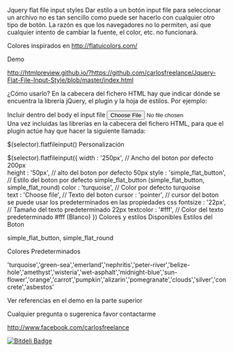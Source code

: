 Jquery flat file input styles
Dar estilo a un botón input file para seleccionar un archivo no es tan sencillo como puede ser hacerlo con cualquier otro tipo de botón. La razón es que los navegadores no lo permiten, así que cualquier intento de cambiar la fuente, el color, etc. no funcionará.

Colores inspirados en http://flatuicolors.com/

Demo

http://htmlpreview.github.io/?https://github.com/carlosfreelance/Jquery-Flat-File-Input-Style/blob/master/index.html

¿Cómo usarlo?
En la cabecera del fichero HTML hay que indicar dónde se encuentra la librería jQuery, el plugin y la hoja de estilos. Por ejemplo:

<script src="jquery.js" type="text/javascript"></script> 
<script src="js/flatfileinput.js" type="text/javascript"></script>
<link href="css/flatfileinput.css" rel="stylesheet">
Incluir dentro del body el input file

<input type="file" class="file" name="file" />
Una vez incluidas las librerías en la cabecera del fichero HTML, para que el plugin actúe hay que hacer la siguiente llamada:

$(selector).flatfileinput()
Personalización

$(selector).flatfileinput({
width : '250px',	// Ancho del boton por defecto 200px	
height	 :	'50px',	 // alto del boton por defecto 50px
style : 'simple_flat_button',	// Estilo del boton por defecto simple_flat_button (simple_flat_button, simple_flat_round)
color : 'turquoise',	// Color por defecto turquoise	
text	 : 'Choose file',	// Texto del boton
cursor : 'pointer',	
// cursor del boton se puede usar los predeterminados en las propiedades css fontsize	: '22px',	
// Tamaño del texto predeterminado 22px textcolor : '#fff',	
// Color del texto predeterminado #fff (Blanco) })
Colores y estilos Disponibles
Estilos del Boton

simple_flat_button, simple_flat_round

Colores Predeterminados

'turquoise','green-sea','emerland','nephritis','peter-river','belize-hole','amethyst','wisteria','wet-asphalt','midnight-blue','sun-flower','orange','carrot','pumpkin','alizarin','pomegranate','clouds','silver','concrete','asbestos'

Ver referencias en el demo en la parte superior

Cualquier pregunta o sugerenica favor contactarme

http://www.facebook.com/carlosfreelance

[![Bitdeli Badge](https://d2weczhvl823v0.cloudfront.net/carlosfreelance/jquery-flat-file-input-style/trend.png)](https://bitdeli.com/free "Bitdeli Badge")

